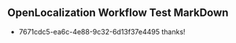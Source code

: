 ## OpenLocalization Workflow Test MarkDown
* 7671cdc5-ea6c-4e88-9c32-6d13f37e4495 thanks!

<!--HONumber=Aug16_HO5-->


